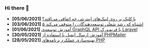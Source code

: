 ### Hi there 👋

<!-- posts -->
* **[05/06/2021]** [با کلیک بر روی لینک‌های اینترنتی چه اتفاقی می‌افتد؟](https://liara.ir/blog/%d8%a8%d8%a7-%da%a9%d9%84%db%8c%da%a9-%d8%a8%d8%b1-%d8%b1%d9%88%db%8c-%d9%84%db%8c%d9%86%da%a9%e2%80%8c%d9%87%d8%a7%db%8c-%d8%a7%db%8c%d9%86%d8%aa%d8%b1%d9%86%d8%aa%db%8c-%da%86%d9%87-%d8%a7%d8%aa/ "با کلیک بر روی لینک‌های اینترنتی چه اتفاقی می‌افتد؟")
* **[03/06/2021]** [۵ اشتباه که رشد شغلی توسعه‌دهندگان را متوقف می‌کند](https://liara.ir/blog/%db%b5-%d8%a7%d8%b4%d8%aa%d8%a8%d8%a7%d9%87-%da%a9%d9%87-%d8%b1%d8%b4%d8%af-%d8%b4%d8%ba%d9%84%db%8c-%d8%aa%d9%88%d8%b3%d8%b9%d9%87%e2%80%8c%d8%af%d9%87%d9%86%d8%af%da%af%d8%a7%d9%86-%d8%b1%d8%a7/ "۵ اشتباه که رشد شغلی توسعه‌دهندگان را متوقف می‌کند")
* **[01/06/2021]** [آموزش توسعه‌ی GraphQL API با فریم‌ورک Laravel](https://liara.ir/blog/%d8%a2%d9%85%d9%88%d8%b2%d8%b4-%d8%aa%d9%88%d8%b3%d8%b9%d9%87%e2%80%8c%db%8c-graphql-api-%d8%a8%d8%a7-%d9%81%d8%b1%db%8c%d9%85%e2%80%8c%d9%88%d8%b1%da%a9-laravel/ "آموزش توسعه‌ی GraphQL API با فریم‌ورک Laravel")
* **[30/05/2021]** [آموزش ارسال ایمیل با استفاده از PHPMailer](https://liara.ir/blog/%d8%a2%d9%85%d9%88%d8%b2%d8%b4-%d8%a7%d8%b1%d8%b3%d8%a7%d9%84-%d8%a7%db%8c%d9%85%db%8c%d9%84-%d8%a8%d8%a7-%d8%a7%d8%b3%d8%aa%d9%81%d8%a7%d8%af%d9%87-%d8%a7%d8%b2-phpmailer/ "آموزش ارسال ایمیل با استفاده از PHPMailer")
* **[28/05/2021]** [بهینه‌سازی عملکرد برنامه‌های PHP](https://liara.ir/blog/%d8%a8%d9%87%db%8c%d9%86%d9%87%e2%80%8c%d8%b3%d8%a7%d8%b2%db%8c-%d8%b9%d9%85%d9%84%da%a9%d8%b1%d8%af-%d8%a8%d8%b1%d9%86%d8%a7%d9%85%d9%87%e2%80%8c%d9%87%d8%a7%db%8c-php/ "بهینه‌سازی عملکرد برنامه‌های PHP")<!-- /posts -->
